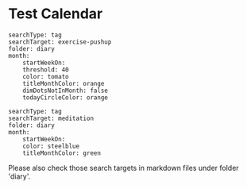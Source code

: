 # Test Calendar

``` tracker
searchType: tag
searchTarget: exercise-pushup
folder: diary
month:
    startWeekOn:
    threshold: 40
    color: tomato
	titleMonthColor: orange
    dimDotsNotInMonth: false
	todayCircleColor: orange
```

``` tracker
searchType: tag
searchTarget: meditation
folder: diary
month:
    startWeekOn: 
    color: steelblue
	titleMonthColor: green
```

Please also check those search targets in markdown files under folder 'diary'.


